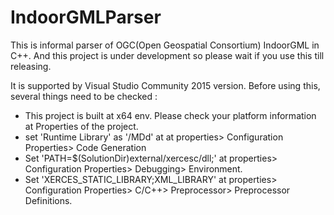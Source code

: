 # IndoorGMLParser

This is informal parser of OGC(Open Geospatial Consortium) IndoorGML in C++.
And this project is under development so please wait if you use this till releasing.

It is supported by Visual Studio Community 2015 version.
Before using this, several things need to be checked : 
- This project is built at x64 env. Please check your platform information at Properties of the project.
- set 'Runtime Library' as '/MDd' at at properties> Configuration Properties> Code Generation
- Set 'PATH=$(SolutionDir)external/xercesc/dll;' at properties> Configuration Properties> Debugging> Environment.
- Set 'XERCES_STATIC_LIBRARY;XML_LIBRARY' at properties> Configuration Properties> C/C++> Preprocessor> Preprocessor Definitions.
